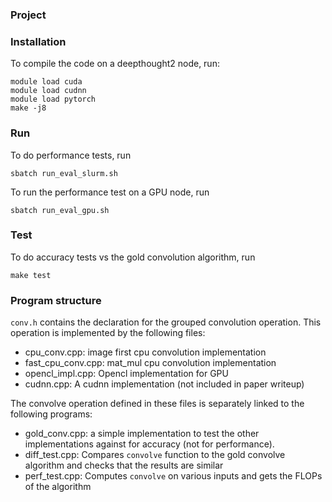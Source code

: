 ### Project


### Installation

To compile the code on a deepthought2 node, run:

```
module load cuda
module load cudnn
module load pytorch
make -j8
```

### Run

To do performance tests, run

```
sbatch run_eval_slurm.sh
```

To run the performance test on a GPU node, run

```
sbatch run_eval_gpu.sh
```

### Test

To do accuracy tests vs the gold convolution algorithm, run

```
make test
```

### Program structure

`conv.h` contains the declaration for the grouped convolution operation. This operation is implemented by the following files:

* cpu_conv.cpp: image first cpu convolution implementation
* fast_cpu_conv.cpp: mat_mul cpu convolution implementation
* opencl_impl.cpp: Opencl implementation for GPU
* cudnn.cpp: A cudnn implementation (not included in paper writeup)

The convolve operation defined in these files is separately linked to the following programs:

* gold_conv.cpp: a simple implementation to test the other implementations against for accuracy (not for performance).
* diff_test.cpp: Compares `convolve` function to the gold convolve algorithm and checks that the results are similar
* perf_test.cpp: Computes `convolve` on various inputs and gets the FLOPs of the algorithm
